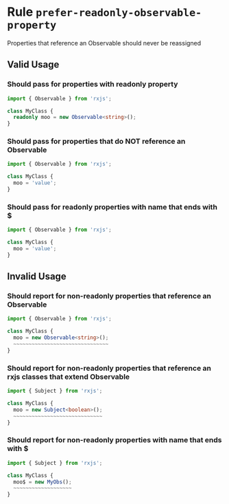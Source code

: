 # Rule `prefer-readonly-observable-property`

Properties that reference an Observable should never be reassigned

## Valid Usage

### Should pass for properties with readonly property

```ts
import { Observable } from 'rxjs';

class MyClass {
  readonly moo = new Observable<string>();
}
```


### Should pass for properties that do NOT reference an Observable

```ts
import { Observable } from 'rxjs';

class MyClass {
  moo = 'value';
}
```


### Should pass for readonly properties with name that ends with $

```ts
import { Observable } from 'rxjs';

class MyClass {
  moo = 'value';
}
```



## Invalid Usage

### Should report for non-readonly properties that reference an Observable

```ts
import { Observable } from 'rxjs';

class MyClass {
  moo = new Observable<string>();
  ~~~~~~~~~~~~~~~~~~~~~~~~~~~~~~~
}
```


### Should report for non-readonly properties that reference an rxjs classes that extend Observable

```ts
import { Subject } from 'rxjs';

class MyClass {
  moo = new Subject<boolean>();
  ~~~~~~~~~~~~~~~~~~~~~~~~~~~~~
}
```


### Should report for non-readonly properties with name that ends with $

```ts
import { Subject } from 'rxjs';

class MyClass {
  moo$ = new MyObs();
  ~~~~~~~~~~~~~~~~~~~
}
```


